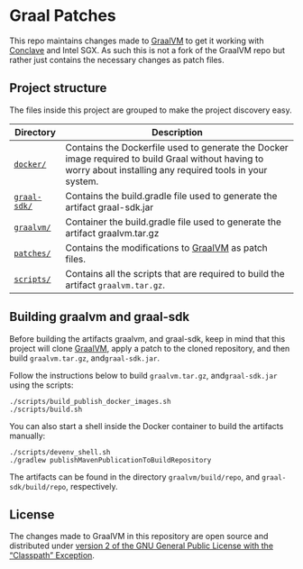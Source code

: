 # Graal Patches
This repo maintains changes made to [GraalVM](https://github.com/oracle/graal) to get it working with 
[Conclave](https://github.com/R3Conclave/conclave-sdk) and Intel SGX. As such this is not a fork of the GraalVM repo 
but rather just contains the necessary changes as patch files.

## Project structure
The files inside this project are grouped to make the project discovery easy.

| Directory                              | Description                                                                                                                                                   |
|----------------------------------------|---------------------------------------------------------------------------------------------------------------------------------------------------------------|
| [`docker/`](docker)                    | Contains the Dockerfile used to generate the Docker image required to build Graal without having to worry about installing any required tools in your system. |
| [`graal-sdk/`](graal-sdk)              | Contains the build.gradle file used to generate the artifact graal-sdk.jar |
| [`graalvm/`](graalvm)                  | Container the build.gradle file used to generate the artifact graalvm.tar.gz |
| [`patches/`](patches)                  | Contains the modifications to [GraalVM](https://github.com/oracle/graal) as patch files.                                                                      |
| [`scripts/`](scripts)                  | Contains all the scripts that are required to build the artifact `graalvm.tar.gz`.                                                                            |

## Building graalvm and graal-sdk
Before building the artifacts graalvm, and graal-sdk, keep in mind that this project will clone [GraalVM](https://github.com/oracle/graal), 
apply a patch to the cloned repository, and then build `graalvm.tar.gz`, and`graal-sdk.jar`.

Follow the instructions below to build `graalvm.tar.gz`, and`graal-sdk.jar` using the scripts:
```
./scripts/build_publish_docker_images.sh
./scripts/build.sh
```

You can also start a shell inside the Docker container to build the artifacts manually:
```
./scripts/devenv_shell.sh
./gradlew publishMavenPublicationToBuildRepository
```

The artifacts can be found in the directory `graalvm/build/repo`, and `graal-sdk/build/repo`, respectively.

## License
The changes made to GraalVM in this repository are open source and distributed under [version 2 of the GNU General 
Public License with the “Classpath” Exception](LICENSE).
